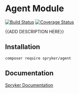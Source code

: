 # Agent Module
[![Build Status](https://travis-ci.org/spryker/agent.svg)](https://travis-ci.org/spryker/agent)
[![Coverage Status](https://coveralls.io/repos/github/spryker/agent/badge.svg)](https://coveralls.io/github/spryker/agent)

{{ADD DESCRIPTION HERE}}

## Installation

```
composer require spryker/agent
```

## Documentation

[Spryker Documentation](https://academy.spryker.com/developing_with_spryker/module_guide/modules.html)
